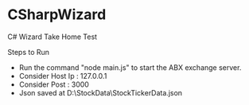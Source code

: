 # CSharpWizard
C# Wizard Take Home Test

Steps to Run

-  Run the command "node main.js" to start the ABX exchange server.
-  Consider Host Ip : 127.0.0.1
-  Consider Post : 3000
-  Json saved at D:\\StockData\\StockTickerData.json
  
